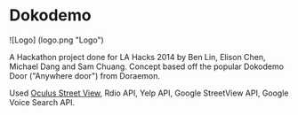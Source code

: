 Dokodemo
==================
![Logo] (logo.png "Logo")

A Hackathon project done for LA Hacks 2014 by Ben Lin, Elison Chen, Michael Dang and Sam Chuang.
Concept based off the popular Dokodemo Door ("Anywhere door") from Doraemon.

Used [Oculus Street View](http://oculusstreetview.eu.pn/), Rdio API, Yelp API, Google StreetView API, Google Voice Search API.
